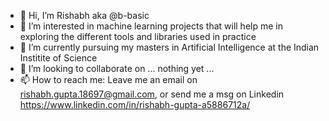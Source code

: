 - 👋 Hi, I’m Rishabh aka @b-basic
- 👀 I’m interested in machine learning projects that will help me in exploring the different tools and libraries used in practice
- 🌱 I’m currently pursuing my masters in Artificial Intelligence at the Indian Institite of Science
- 💞️ I’m looking to collaborate on ... nothing yet ...
- 📫 How to reach me: Leave me an email on rishabh.gupta.18697@gmail.com, or send me a msg on Linkedin https://www.linkedin.com/in/rishabh-gupta-a5886712a/

<!---
b-basic/b-basic is a ✨ special ✨ repository because its `README.md` (this file) appears on your GitHub profile.
You can click the Preview link to take a look at your changes.
--->
